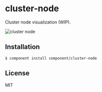 
# cluster-node

  Cluster node visualization (WIP).

  ![cluster node](https://dsz91cxz97a03.cloudfront.net/iRtlhjKXiyk.png)

## Installation

    $ component install component/cluster-node

## License

  MIT
